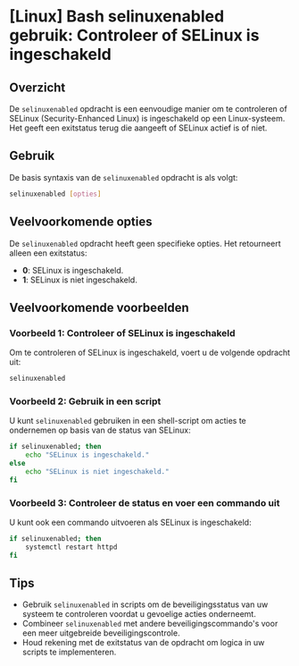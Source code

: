 # [Linux] Bash selinuxenabled gebruik: Controleer of SELinux is ingeschakeld

## Overzicht
De `selinuxenabled` opdracht is een eenvoudige manier om te controleren of SELinux (Security-Enhanced Linux) is ingeschakeld op een Linux-systeem. Het geeft een exitstatus terug die aangeeft of SELinux actief is of niet.

## Gebruik
De basis syntaxis van de `selinuxenabled` opdracht is als volgt:

```bash
selinuxenabled [opties]
```

## Veelvoorkomende opties
De `selinuxenabled` opdracht heeft geen specifieke opties. Het retourneert alleen een exitstatus:

- **0**: SELinux is ingeschakeld.
- **1**: SELinux is niet ingeschakeld.

## Veelvoorkomende voorbeelden

### Voorbeeld 1: Controleer of SELinux is ingeschakeld
Om te controleren of SELinux is ingeschakeld, voert u de volgende opdracht uit:

```bash
selinuxenabled
```

### Voorbeeld 2: Gebruik in een script
U kunt `selinuxenabled` gebruiken in een shell-script om acties te ondernemen op basis van de status van SELinux:

```bash
if selinuxenabled; then
    echo "SELinux is ingeschakeld."
else
    echo "SELinux is niet ingeschakeld."
fi
```

### Voorbeeld 3: Controleer de status en voer een commando uit
U kunt ook een commando uitvoeren als SELinux is ingeschakeld:

```bash
if selinuxenabled; then
    systemctl restart httpd
fi
```

## Tips
- Gebruik `selinuxenabled` in scripts om de beveiligingsstatus van uw systeem te controleren voordat u gevoelige acties onderneemt.
- Combineer `selinuxenabled` met andere beveiligingscommando's voor een meer uitgebreide beveiligingscontrole.
- Houd rekening met de exitstatus van de opdracht om logica in uw scripts te implementeren.